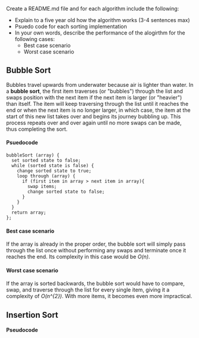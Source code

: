 Create a README.md file and for each algorithm include the following:

* Explain to a five year old how the algorithm works (3-4 sentences max)
* Psuedo code for each sorting implementation
* In your own words, describe the performance of the alogirthm for the following cases:
    * Best case scenario
    * Worst case scenario

## Bubble Sort

Bubbles travel upwards from underwater because air is lighter than water. In a **bubble sort**, the first item traverses (or "bubbles") through the list and swaps position with the next item if the next item is larger (or "heavier") than itself. The item will keep traversing through the list until it reaches the end or when the next item is no longer larger, in which case, the item at the start of this new list takes over and begins its journey bubbling up. This process repeats over and over again until no more swaps can be made, thus completing the sort.

#### Psuedocode

```
bubbleSort (array) {
  set sorted state to false;
  while (sorted state is false) {
    change sorted state to true;
    loop through (array) {
      if (first item in array > next item in array){
        swap items;
        change sorted state to false;
      }
    }
  }
  return array;
};
```

#### Best case scenario

If the array is already in the proper order, the bubble sort will simply pass through the list once without performing any swaps and terminate once it reaches the end. Its complexity in this case would be *O(n)*.

#### Worst case scenario

If the array is sorted backwards, the bubble sort would have to compare, swap, and traverse through the list for every single item, giving it a complexity of *O(n^{2})*. With more items, it becomes even more impractical.

## Insertion Sort

#### Pseudocode
```
```

